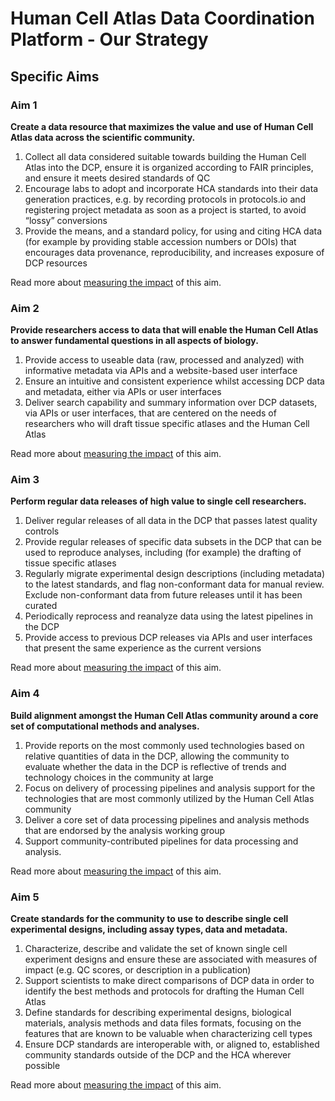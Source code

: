 # Human Cell Atlas Data Coordination Platform - Our Strategy

## Specific Aims

### Aim 1

**Create a data resource that maximizes the value and use of Human Cell Atlas data across the scientific community.**

1. Collect all data considered suitable towards building the Human Cell Atlas into the DCP, ensure it is organized according to FAIR principles, and ensure it meets desired standards of QC
2. Encourage labs to adopt and incorporate HCA standards into their data generation practices, e.g. by recording protocols in protocols.io and registering project metadata as soon as a project is started, to avoid “lossy” conversions
3. Provide the means, and a standard policy, for using and citing HCA data (for example by providing stable accession numbers or DOIs) that encourages data provenance, reproducibility, and increases exposure of DCP resources

Read more about [measuring the impact](./measuring-impact.md#aim-1) of this aim.

### Aim 2

**Provide researchers access to data that will enable the Human Cell Atlas to answer fundamental questions in all aspects of biology.**

1. Provide access to useable data (raw, processed and analyzed) with informative metadata via APIs and a website-based user interface
2. Ensure an intuitive and consistent experience whilst accessing DCP data and metadata, either via APIs or user interfaces
3. Deliver search capability and summary information over DCP datasets, via APIs or user interfaces, that are centered on the needs of researchers who will draft tissue specific atlases and the Human Cell Atlas

Read more about [measuring the impact](./measuring-impact.md#aim-2) of this aim.

### Aim 3

**Perform regular data releases of high value to single cell researchers.**

1. Deliver regular releases of all data in the DCP that passes latest quality controls
2. Provide regular releases of specific data subsets in the DCP that can be used to reproduce analyses, including (for example) the drafting of tissue specific atlases
3. Regularly migrate experimental design descriptions (including metadata) to the latest standards, and flag non-conformant data for manual review. Exclude non-conformant data from future releases until it has been curated
4. Periodically reprocess and reanalyze data using the latest pipelines in the DCP
5. Provide access to previous DCP releases via APIs and user interfaces that present the same experience as the current versions

Read more about [measuring the impact](./measuring-impact.md#aim-3) of this aim.

### Aim 4

**Build alignment amongst the Human Cell Atlas community around a core set of computational methods and analyses.**

1. Provide reports on the most commonly used technologies based on relative quantities of data in the DCP, allowing the community to evaluate whether the data in the DCP is reflective of trends and technology choices in the community at large
2. Focus on delivery of processing pipelines and analysis support for the technologies that are most commonly utilized by the Human Cell Atlas community
3. Deliver a core set of data processing pipelines and analysis methods that are endorsed by the analysis working group
4. Support community-contributed pipelines for data processing and analysis.

Read more about [measuring the impact](./measuring-impact.md#aim-4) of this aim.

### Aim 5

**Create standards for the community to use to describe single cell experimental designs, including assay types, data and metadata.**

1. Characterize, describe and validate the set of known single cell experiment designs and ensure these are associated with measures of impact (e.g. QC scores, or description in a publication)
2. Support scientists to make direct comparisons of DCP data in order to identify the best methods and protocols for drafting the Human Cell Atlas
3. Define standards for describing experimental designs, biological materials, analysis methods and data files formats, focusing on the features that are known to be valuable when characterizing cell types
4. Ensure DCP standards are interoperable with, or aligned to, established community standards outside of the DCP and the HCA wherever possible

Read more about [measuring the impact](./measuring-impact.md#aim-5) of this aim.
